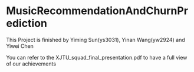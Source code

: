 # MusicRecommendationAndChurnPrediction
This Project is finished by Yiming Sun(ys3031), Yinan Wang(yw2924) and Yiwei Chen

You can refer to the XJTU_squad_final_presentation.pdf to have a full view of our achievements
